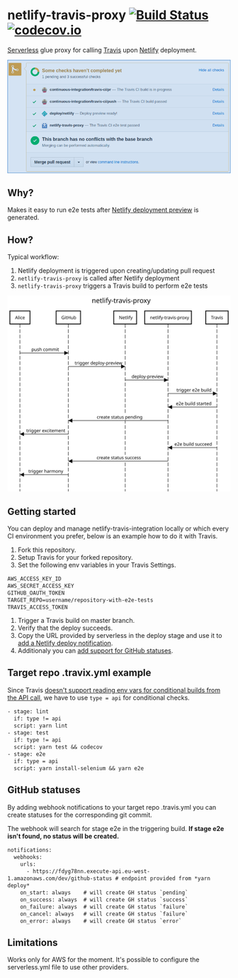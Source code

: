 # netlify-travis-proxy [![Build Status](https://travis-ci.org/kontrollanten/netlify-travis-proxy.svg?branch=master)](https://travis-ci.org/kontrollanten/netlify-travis-proxy) [![codecov.io](https://img.shields.io/codecov/c/github/kontrollanten/netlify-travis-proxy.svg?branch=master&style=flat-square)](https://codecov.io/github/kontrollanten/netlify-travis-proxy?branch=master)

[Serverless](https://serverless.com) glue proxy for calling [Travis](https://travis-ci.org) upon [Netlify](https://netlify.com) deployment.

![netlify-travis-proxy screenshot](./screenshot-status.png "netlify-travis-proxy screenshot")

## Why?
Makes it easy to run e2e tests after [Netlify deployment preview](https://www.netlify.com/blog/2016/07/20/introducing-deploy-previews-in-netlify/) is generated.

## How?
Typical workflow:
1. Netlify deployment is triggered upon creating/updating pull request
2. `netlify-travis-proxy` is called after Netlify deployment
3. `netlify-travis-proxy` triggers a Travis build to perform e2e tests

![netlify-travis-proxy sequence diagram](./netlify-travis-proxy.svg "netlify-travis-proxy sequence diagram")

## Getting started
You can deploy and manage netlify-travis-integration locally or which every CI environment you prefer, below is an example how to do it with Travis.

1. Fork this repository.
1. Setup Travis for your forked repository.
1. Set the following env variables in your Travis Settings.
```
AWS_ACCESS_KEY_ID
AWS_SECRET_ACCESS_KEY
GITHUB_OAUTH_TOKEN
TARGET_REPO=username/repository-with-e2e-tests
TRAVIS_ACCESS_TOKEN
```
1. Trigger a Travis build on master branch.
1. Verify that the deploy succeeds.
1. Copy the URL provided by serverless in the deploy stage and use it to [add a Netlify deploy notification](https://www.netlify.com/docs/webhooks/#outgoing-webhooks-and-notifications).
1. Additionaly you can [add support for GitHub statuses](#github-statuses).

## Target repo .travix.yml example
Since Travis [doesn't support reading env vars for conditional builds from the API call](https://docs.travis-ci.com/user/conditional-builds-stages-jobs#Specifying-conditions), we have to use `type = api` for conditional checks.

```
- stage: lint
  if: type != api
  script: yarn lint
- stage: test
  if: type != api
  script: yarn test && codecov
- stage: e2e
  if: type = api
  script: yarn install-selenium && yarn e2e
```

## GitHub statuses
By adding webhook notifications to your target repo .travis.yml you can create statuses for the corresponding git commit.

The webhook will search for stage e2e in the triggering build. **If stage e2e isn't found, no status will be created.**

```
notifications:
  webhooks:
    urls:
      - https://fdyg78nn.execute-api.eu-west-1.amazonaws.com/dev/github-status # endpoint provided from *yarn deploy*
    on_start: always    # will create GH status `pending`
    on_success: always  # will create GH status `success`
    on_failure: always  # will create GH status `failure`
    on_cancel: always   # will create GH status `failure`
    on_error: always    # will create GH status `error`
```

## Limitations
Works only for AWS for the moment. It's possible to configure the serverless.yml file to use other providers.
